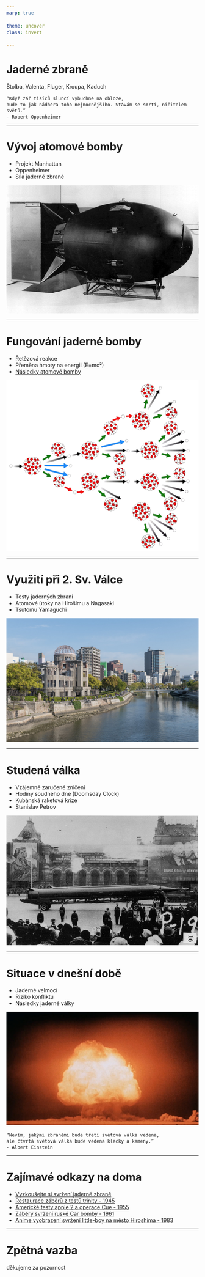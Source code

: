 ```yaml
---
marp: true

theme: uncover
class: invert

---
```


# **Jaderné zbraně**

Štolba, Valenta, Fluger, Kroupa, Kaduch

```
“Když zář tisíců sluncí vybuchne na obloze, 
bude to jak nádhera toho nejmocnějšího. Stávám se smrtí, ničitelem světů.”
- Robert Oppenheimer
```

---

# Vývoj atomové bomby

* Projekt Manhattan
* Oppenheimer
* Síla jaderné zbraně

![bg right](Fat_man.jpg)

---

# Fungování jaderné bomby

* Řetězová reakce
* Přeměna hmoty na energii (E=mc²)
* [Následky atomové bomby](https://youtu.be/5iPH-br_eJQ?t=48)

![bg right](reakce.png)

---

# Využití při 2. Sv. Válce

* Testy jaderných zbraní
* Atomové útoky na Hirošimu a Nagasaki
* Tsutomu Yamaguchi

![bg right](_Hiroshima.jpg)

---

# Studená válka

* Vzájemně zaručené zničení
* Hodiny soudného dne (Doomsday Clock)
* Kubánská raketová krize
* Stanislav Petrov

![bg right](Soviet-R-12-nuclear-ballistic_missile.jpg)

---

# Situace v dnešní době

* Jaderné velmoci
* Riziko konfliktu
* Následky jaderné války

![bg right](Trinity_Detonation_T&B.jpg)

```
“Nevím, jakými zbraněmi bude třetí světová válka vedena,
ale čtvrtá světová válka bude vedena klacky a kameny.”
- Albert Einstein
```

---

# Zajímavé odkazy na doma

* [Vyzkoušejte si svržení jaderné zbraně](https://nuclearsecrecy.com/nukemap/)
* [Restaurace záběrů z testů trinity - 1945](https://www.youtube.com/watch?v=wki4hg9Om-k)
* [Americké testy apple 2 a operace Cue - 1955](https://www.youtube.com/watch?v=ztJXZjIp8OA&list=PLAuMPNKYgHgUMLBNMcKOh5Y20TsU_lsjr&index=0)
* [Záběry svržení ruské Car bomby - 1961](https://www.youtube.com/watch?v=YtCTzbh4mNQ&list=PLAuMPNKYgHgUMLBNMcKOh5Y20TsU_lsjr&index=0)
* [Anime vyobrazení svržení little-boy na město Hiroshima - 1983](https://www.youtube.com/watch?v=P2g9QZvHTuk&list=PLAuMPNKYgHgUMLBNMcKOh5Y20TsU_lsjr&index=0)

---

# Zpětná vazba

děkujeme za pozornost